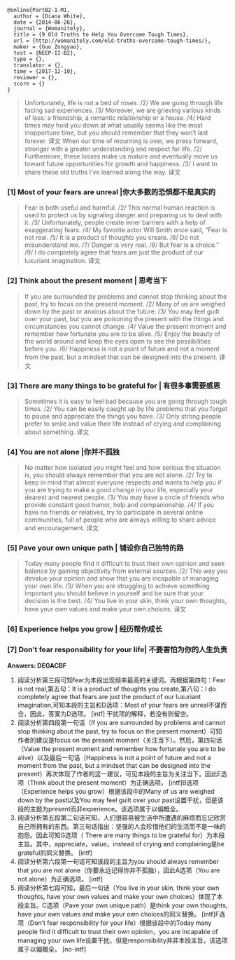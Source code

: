 ```
@online{PartB2-1-M1,
  author = {Diana White},
  date = {2014-06-26},
  journal = {Womanitely},
  title = {9 Old Truths to Help You Overcome Tough Times},
  url = {http://womanitely.com/old-truths-overcome-tough-times/},
  maker = {Guo Zongyao},
  test = {NEEP-II-B2},
  type = {},
  translator = {},
  time = {2017-12-10},
  reviewer = {},
  score = {}
}
```

<!-- 这是文档注释，不会出现在正文当中。
Part B 小标题题型模板说明：
小标题用三级标题表示，即三个井号。
小标题前的序号写在英文中括号中，如 [2] 表示第二个小标题。
小标题的翻译与小标题在同一行，用英文竖线分隔。
文末有两个干扰小标题。
-->

>Unfortunately, life is not a bed of roses. /2/ We are going through life facing sad experiences. /3/ Moreover, we are grieving various kinds of loss: a friendship, a romantic relationship or a house. /4/ Hard times may hold you down at what usually seems like the most inopportune time, but you should remember that they won’t last forever.
>译文
>When our time of mourning is over, we press forward, stronger with a greater understanding and respect for life. /2/ Furthermore, these losses make us mature and eventually move us toward future opportunities for growth and happiness. /3/ I want to share these old truths I’ve learned along the way.
>译文
### [1] Most of your fears are unreal |你大多数的恐惧都不是真实的
>Fear is both useful and harmful. /2/ This normal human reaction is used to protect us by signaling danger and preparing us to deal with it. /3/ Unfortunately, people create inner barriers with a help of exaggerating fears. /4/ My favorite actor Will Smith once said, “Fear is not real. /5/ It is a product of thoughts you create. /6/ Do not misunderstand me. /7/ Danger is very real. /8/ But fear is a choice.” /9/ I do completely agree that fears are just the product of our luxuriant imagination.
>译文
### [2] Think about the present moment | 思考当下
>If you are surrounded by problems and cannot stop thinking about the past, try to focus on the present moment. /2/ Many of us are weighed down by the past or anxious about the future. /3/ You may feel guilt over your past, but you are poisoning the present with the things and circumstances you cannot change. /4/ Value the present moment and remember how fortunate you are to be alive. /5/ Enjoy the beauty of the world around and keep the eyes open to see the possibilities before you. /6/ Happiness is not a point of future and not a moment from the past, but a mindset that can be designed into the present.
>译文
### [3] There are many things to be grateful for | 有很多事需要感恩
>Sometimes it is easy to feel bad because you are going through tough times. /2/ You can be easily caught up by life problems that you forget to pause and appreciate the things you have. /3/ Only strong people prefer to smile and value their life instead of crying and complaining about something.
>译文
### [4] You are not alone |你并不孤独
>No matter how isolated you might feel and how serious the situation is, you should always remember that you are not alone. /2/ Try to keep in mind that almost everyone respects and wants to help you if you are trying to make a good change in your life, especially your dearest and nearest people. /3/ You may have a circle of friends who provide constant good humor, help and companionship. /4/ If you have no friends or relatives, try to participate in several online communities, full of people who are always willing to share advice and encouragement.
>译文
### [5] Pave your own unique path | 铺设你自己独特的路
>Today many people find it difficult to trust their own opinion and seek balance by gaining objectivity from external sources. /2/ This way you devalue your opinion and show that you are incapable of managing your own life. /3/ When you are struggling to achieve something important you should believe in yourself and be sure that your decision is the best. /4/ You live in your skin, think your own thoughts, have your own values and make your own choices.
>译文
### [6] Experience helps you grow | 经历帮你成长
### [7] Don’t fear responsibility for your life| 不要害怕为你的人生负责

**Answers: DEGACBF**

1. 阅读分析第三段可知fear为本段出现频率最高的关键词。再根据第四句：Fear is not real,第五句：It is a product of thoughts you create,第八句：I do completely agree that fears are just the product of our luxuriant imagination,可知本段的主旨和D选项：Most of your fears are unreal不谋而合，因此，答案为D选项。
  [intf] 干扰项的解释，若没有则留空。
2. 阅读分析第四段第一句话（If you are surrounded by problems and cannot stop thinking about the past, try to focus on the present moment）可知作者的建议是focus on the present moment（关注当下）。然后，第四句话（Value the present moment and remember how fortunate you are to be alive）以及最后一句话（Happiness is not a point of future and not a moment from the past, but a mindset that can be designed into the present）再次体现了作者的这一建议，可见本段的主旨为关注当下。因此E选项（Think about the present moment）为正确选项。
  [intf]B选项（Experience helps you grow）根据该段中的Many of us are weighed down by the past以及You may feel guilt over your past设置干扰，但是该段的主题为present而非experience。该选项属于以偏概全。
3. 阅读分析第五段第二句话可知，人们很容易被生活中所遭遇的麻烦而忘记欣赏自己所拥有的东西。第三句话指出：坚强的人会珍惜他们的生活而不是一味的抱怨。因此可知G选项（ There are many things to be grateful for）为本段主旨。其中，appreciate，value，instead of crying and complaining是be grateful的同义替换。
  [intf]
4. 阅读分析第六段第一句话可知该段的主旨为you should always remember that you are not alone（你要永远记得你并不孤独），因此A选项（You are not alone）为正确选项。
  [intf]
5. 阅读分析第七段可知，最后一句话（You live in your skin, think your own thoughts, have your own values and make your own choices）体现了本段主旨。C选项（Pave your own unique path）是think your own thoughts, have your own values and make your own choices的同义替换。
  [intf]F选项（Don’t fear responsibility for your life）根据该段中的Today many people find it difficult to trust their own opinion，you are incapable of managing your own life设置干扰，但是responsibility并非本段主旨，该选项属于以偏概全。
[no-intf]
